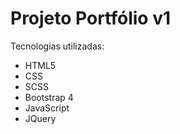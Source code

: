 # Projeto Portfólio v1

Tecnologias utilizadas:
- HTML5
- CSS
- SCSS
- Bootstrap 4
- JavaScript
- JQuery